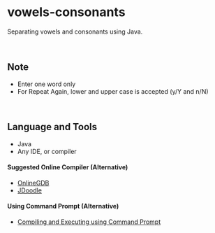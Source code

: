 # vowels-consonants
Separating vowels and consonants using Java.

<br>

## Note
- Enter one word only
- For Repeat Again, lower and upper case is accepted (y/Y and n/N)

<br>

## Language and Tools
- Java
- Any IDE, or compiler

#### Suggested Online Compiler (Alternative)
- <a href="https://www.onlinegdb.com">OnlineGDB</a>
- <a href="https://www.jdoodle.com">JDoodle</a>

#### Using Command Prompt (Alternative)
- <a href="https://github.com/rynrsts/guess-a-number/blob/main/command-prompt.md">Compiling and Executing using Command Prompt</a>
